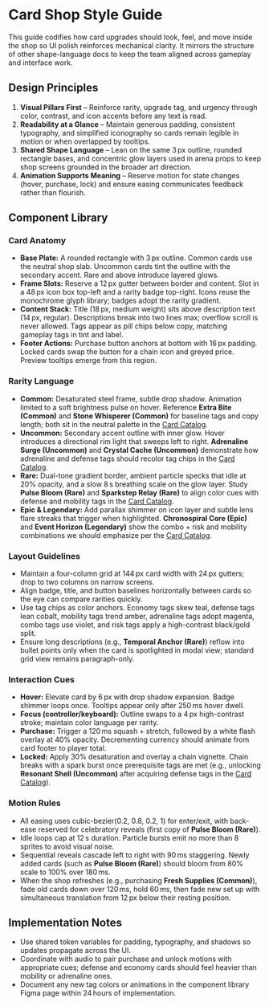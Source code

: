 # Card Shop Style Guide

This guide codifies how card upgrades should look, feel, and move inside the shop so UI polish reinforces mechanical clarity. It mirrors the structure of other shape-language docs to keep the team aligned across gameplay and interface work.

## Design Principles

1. **Visual Pillars First** – Reinforce rarity, upgrade tag, and urgency through color, contrast, and icon accents before any text is read.
2. **Readability at a Glance** – Maintain generous padding, consistent typography, and simplified iconography so cards remain legible in motion or when overlapped by tooltips.
3. **Shared Shape Language** – Lean on the same 3 px outline, rounded rectangle bases, and concentric glow layers used in arena props to keep shop screens grounded in the broader art direction.
4. **Animation Supports Meaning** – Reserve motion for state changes (hover, purchase, lock) and ensure easing communicates feedback rather than flourish.

## Component Library

### Card Anatomy

* **Base Plate:** A rounded rectangle with 3 px outline. Common cards use the neutral shop slab. Uncommon cards tint the outline with the secondary accent. Rare and above introduce layered glows.
* **Frame Slots:** Reserve a 12 px gutter between border and content. Slot in a 48 px icon box top-left and a rarity badge top-right. Icons reuse the monochrome glyph library; badges adopt the rarity gradient.
* **Content Stack:** Title (18 px, medium weight) sits above description text (14 px, regular). Descriptions break into two lines max; overflow scroll is never allowed. Tags appear as pill chips below copy, matching gameplay tags in tint and label.
* **Footer Actions:** Purchase button anchors at bottom with 16 px padding. Locked cards swap the button for a chain icon and greyed price. Preview tooltips emerge from this region.

### Rarity Language

* **Common:** Desaturated steel frame, subtle drop shadow. Animation limited to a soft brightness pulse on hover. Reference **Extra Bite (Common)** and **Stone Whisperer (Common)** for baseline tags and copy length; both sit in the neutral palette in the [Card Catalog](card_catalog.md).
* **Uncommon:** Secondary accent outline with inner glow. Hover introduces a directional rim light that sweeps left to right. **Adrenaline Surge (Uncommon)** and **Crystal Cache (Uncommon)** demonstrate how adrenaline and defense tags should recolor tag chips in the [Card Catalog](card_catalog.md).
* **Rare:** Dual-tone gradient border, ambient particle specks that idle at 20% opacity, and a slow 8 s breathing scale on the glow layer. Study **Pulse Bloom (Rare)** and **Sparkstep Relay (Rare)** to align color cues with defense and mobility tags in the [Card Catalog](card_catalog.md).
* **Epic & Legendary:** Add parallax shimmer on icon layer and subtle lens flare streaks that trigger when highlighted. **Chronospiral Core (Epic)** and **Event Horizon (Legendary)** show the combo + risk and mobility combinations we should emphasize per the [Card Catalog](card_catalog.md).

### Layout Guidelines

* Maintain a four-column grid at 144 px card width with 24 px gutters; drop to two columns on narrow screens.
* Align badge, title, and button baselines horizontally between cards so the eye can compare rarities quickly.
* Use tag chips as color anchors. Economy tags skew teal, defense tags lean cobalt, mobility tags trend amber, adrenaline tags adopt magenta, combo tags use violet, and risk tags apply a high-contrast black/gold split.
* Ensure long descriptions (e.g., **Temporal Anchor (Rare)**) reflow into bullet points only when the card is spotlighted in modal view; standard grid view remains paragraph-only.

### Interaction Cues

* **Hover:** Elevate card by 6 px with drop shadow expansion. Badge shimmer loops once. Tooltips appear only after 250 ms hover dwell.
* **Focus (controller/keyboard):** Outline swaps to a 4 px high-contrast stroke; maintain color language per rarity.
* **Purchase:** Trigger a 120 ms squash + stretch, followed by a white flash overlay at 40% opacity. Decrementing currency should animate from card footer to player total.
* **Locked:** Apply 30% desaturation and overlay a chain vignette. Chain breaks with a spark burst once prerequisite tags are met (e.g., unlocking **Resonant Shell (Uncommon)** after acquiring defense tags in the [Card Catalog](card_catalog.md)).

### Motion Rules

* All easing uses cubic-bezier(0.2, 0.8, 0.2, 1) for enter/exit, with back-ease reserved for celebratory reveals (first copy of **Pulse Bloom (Rare)**).
* Idle loops cap at 12 s duration. Particle bursts emit no more than 8 sprites to avoid visual noise.
* Sequential reveals cascade left to right with 90 ms staggering. Newly added cards (such as **Pulse Bloom (Rare)**) should bloom from 80% scale to 100% over 180 ms.
* When the shop refreshes (e.g., purchasing **Fresh Supplies (Common)**), fade old cards down over 120 ms, hold 60 ms, then fade new set up with simultaneous translation from 12 px below their resting position.

## Implementation Notes

* Use shared token variables for padding, typography, and shadows so updates propagate across the UI.
* Coordinate with audio to pair purchase and unlock motions with appropriate cues; defense and economy cards should feel heavier than mobility or adrenaline ones.
* Document any new tag colors or animations in the component library Figma page within 24 hours of implementation.
